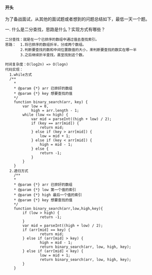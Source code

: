#### 开头
为了备战面试，从其他的面试题或者想到的问题总结如下，最低一天一个题。

  一. 什么是二分查找，思路是什么？实现方式有哪些？

    二分查找：就是在一个已排序的数组中通过值去查找索引。 
    思路：  1.将已排序的数组折半，分成两个数组。  
           2.判断要查找的数和中间位置数值的大小，来判断要查找的数实在哪一半  
           3.之后继续折半查找，直至找到这个数。

	时间复杂度：O(log2n) => O(logn)
    代码实现：
      1.while方式
      /**
        * 
        * @param {*} arr 已排好的数组
        * @param {*} key 想要查找的值
        */
        function binary_search(arr, key) {
            var low = 0,
                high = arr.length - 1;
            while (low <= high) {
                var mid = parseInt((high + low) / 2);
                if (key == arr[mid]) {
                    return mid;
                } else if (key > arr[mid]) {
                    low = mid + 1;
                } else if (key < arr[mid]) {
                    high = mid - 1;
                } else {
                    return -1;
                }
            }
        }
      2.递归方式
		/**
		* 
		* @param {*} arr 已排好的数组
		* @param {*} low 第一个值的索引
		* @param {*} high 最后一个值的索引
		* @param {*} key 想要查找的值
		*/
		function binary_search(arr,low,high,key){
			if (low > high) {
					return -1;
			}
			var mid = parseInt((high + low) / 2);
			if (arr[mid] == key) {
					return mid;
			} else if (arr[mid] > key) {
					high = mid - 1;
					return binary_search(arr, low, high, key);
			} else if (arr[mid] < key) {
					low = mid + 1;
					return binary_search(arr, low, high, key);
			}
		}

